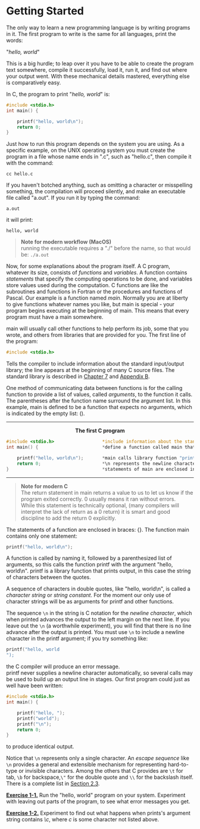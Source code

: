 # Getting Started

The only way to learn a new programming language is by writing programs in it. The first program to write is the same for all languages, print the words:

"*hello, world*"

This is a big hurdle; to leap over it you have to be able to create the program text somewhere, compile it successfully, load it, run it, and find out where your output went. With these mechanical details mastered, everything else is comparatively easy.

In C, the program to print "*hello, world*" is:

```c
#include <stdio.h> 
int main() { 

    printf("hello, world\n"); 
    return 0;
}
```

Just how to run this program depends on the system you are using. As a specific example, on the UNIX operating system you must create the program in a file whose name ends in ".c", such as "hello.c", then compile it with the command:

```
cc hello.c
```

If you haven't botched anything, such as omitting a character or misspelling something, the compilation will proceed silently, and make an executable file called "a.out". If you run it by typing the command:

```
a.out 
```

it will print:

```
hello, world
```

>**Note for modern workflow (MacOS)**  
> running the executable requires a "./" before the name, so that would be:
>`./a.out`

Now, for some explanations about the program itself. A C program, whatever its size, consists of *functions* and *variables*. A function contains *statements* that specify the computing operations to be done, and variables store values used during the computation. C functions are like the subroutines and functions in Fortran or the procedures and functions of Pascal. Our example is a function named *main*. Normally you are at liberty to give functions whatever names you like, but main is special - your program begins executing at the beginning of main. This means that every program must have a main somewhere.

main will usually call other functions to help perform its job, some that you wrote, and others from libraries that are provided for you. The first line of the program:

```c
#include <stdio.h>
```

Tells the compiler to include information about the standard input/output library; the line appears at the beginning of many C source files. The standard library is described in [Chapter 7](../Chapter7/7-0.md) and [Appendix B](../AppendixB/B0.md).

One method of communicating data between functions is for the calling function to provide a list of values, called *arguments*, to the function it calls. The parentheses after the function name surround the argument list. In this example, main is defined to be a function that expects no arguments, which is indicated by the empty list: ().

---

<p style= "text-align: center;"><b> The first C program </b></p>

```c
#include <stdio.h>                  *include information about the standard library  
int main() {                        *define a function called main that received no argument values  

    printf("hello, world\n");       *main calls library function "printf" to print this sequence of characters   
    return 0;                       *\n represents the newline character   
}                                   *statements of main are enclosed in braces                                 
```

---

>**Note for modern C**  
>The return statement in main returns a value to us to let us know if the program exited correctly. 0 usually means it ran without errors.  
>While this statement is technically optional, (many compilers will interpret the lack of return as a 0 return)
>it is smart and good discipline to add the return 0 explicitly.

The statements of a function are enclosed in braces: {}. The function main contains only one statement:

```c
printf("hello, world\n");
```

A function is called by naming it, followed by a parenthesized list of arguments, so this calls the function printf with the argument "hello, world\n". printf is a library function that prints output, in this case the string of characters between the quotes.

A sequence of characters in double quotes, like "hello, world\n", is called a *character string* or *string constant*. For the moment our only use of character strings will be as arguments for printf and other functions.

The sequence `\n` in the string is C notation for the *newline character*, which when printed advances the output to the left margin on the next line. If you leave out the `\n` (a worthwhile experiment), you will find that there is no line advance after the output is printed. You must use `\n` to include a newline character in the printf argument; if you try something like:

```c
printf("hello, world 
"); 
```

the C compiler will produce an error message.  
printf never supplies a newline character automatically, so several calls may be used to build up an output line in stages. Our first program could just as well have been written:

```c
#include <stdio.h> 
int main() { 

    printf("hello, "); 
    printf("world"); 
    printf("\n"); 
    return 0;
}
```

to produce identical output.

Notice that `\n` represents only a single character. An *escape sequence* like `\n` provides a general and extensible mechanism for representing hard-to-type or invisible characters. Among the others that C provides are `\t` for tab, `\b` for backspace,`\"` for the double quote and `\\` for the backslash itself. There is a complete list in [Section 2.3](../Chapter2/2-3.md).

[**Exercise 1-1.**](../Solutions/Chapter1/E1-1.md) Run the "hello, world" program on your system. Experiment with leaving out parts of the program, to see what error messages you get.

[**Exercise 1-2.**](../Solutions/Chapter1/E1-2.md) Experiment to find out what happens when prints's argument string contains *\c*, where *c* is some character not listed above.